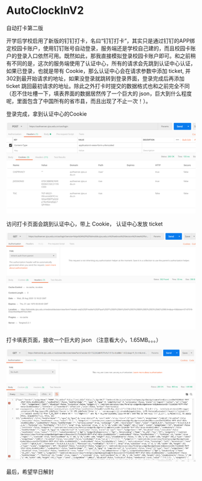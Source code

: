 # AutoClockInV2

自动打卡第二版



开学后学校启用了新版的钉钉打卡，名曰“钉钉打卡”，其实只是通过钉钉的APP绑定校园卡账户，使用钉钉账号自动登录，服务端还是学校自己建的，而且校园卡账户的登录入口依然可用。既然如此，那我直接模拟登录校园卡账户即可。和之前稍有不同的是，这次的服务端使用了认证中心，所有的请求会先跳到认证中心认证，如果已登录，也就是带有 Cookie，那么认证中心会在请求参数中添加 ticket, 并302到最开始请求的地址，如果没登录就跳转到登录界面，登录完成后再添加 ticket 跳回最初请求的地址。除此之外打卡时提交的数据格式也和之前完全不同（忍不住吐槽一下，填表界面的数据居然传了一个巨大的 json，巨大到什么程度呢，里面包含了中国所有的省市县，而且出现了不止一次！）。



登录完成，拿到认证中心的Cookie

![image-20200928162841224](自动打卡V2/image-20200928162841224.png)

访问打卡页面会跳到认证中心，带上 Cookie， 认证中心发放 ticket

![image-20200928163130711](自动打卡V2/image-20200928163130711.png)

打卡填表页面，接收一个巨大的 json （注意看大小，1.65MB。。。）

![image-20200928163836957](自动打卡V2/image-20200928163836957.png)

最后，希望早日解封
